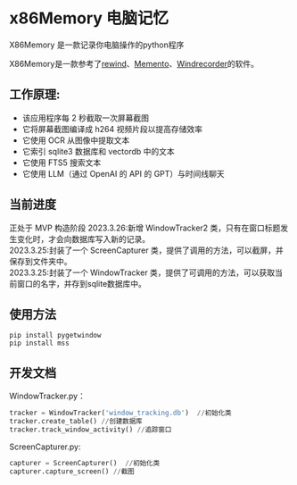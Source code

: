 # x86Memory 电脑记忆
X86Memory 是一款记录你电脑操作的python程序  

X86Memory是一款参考了[rewind](https://www.rewind.ai/)、[Memento](https://github.com/apirrone/Memento)、[Windrecorder](https://github.com/yuka-friends/Windrecorder)的软件。

## 工作原理:
- 该应用程序每 2 秒截取一次屏幕截图
- 它将屏幕截图编译成 h264 视频片段以提高存储效率
- 它使用 OCR 从图像中提取文本
- 它索引 sqlite3 数据库和 vectordb 中的文本
- 它使用 FTS5 搜索文本
- 它使用 LLM（通过 OpenAI 的 API 的 GPT）与时间线聊天

## 当前进度
正处于 MVP 构造阶段
2023.3.26:新增 WindowTracker2 类，只有在窗口标题发生变化时，才会向数据库写入新的记录。  
2023.3.25:封装了一个 ScreenCapturer 类，提供了调用的方法，可以截屏，并保存到文件夹中。  
2023.3.25:封装了一个 WindowTracker 类，提供了可调用的方法，可以获取当前窗口的名字，并存到sqlite数据库中。

## 使用方法
```
pip install pygetwindow
pip install mss
```

## 开发文档

WindowTracker.py：
``` python
tracker = WindowTracker('window_tracking.db')  //初始化类
tracker.create_table() //创建数据库
tracker.track_window_activity() //追踪窗口
```
ScreenCapturer.py:
``` python
capturer = ScreenCapturer()  //初始化类
capturer.capture_screen() //截图
```
